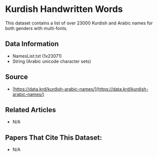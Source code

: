 

# Kurdish Handwritten Words

This dataset contains a list of over 23000 Kurdish and Arabic names for both genders with multi-fonts.


## Data Information

* NamesList.txt (1x23071)
 * String (Arabic unicode character sets)

## Source

* [https://data.krd/kurdish-arabic-names/](https://data.krd/kurdish-arabic-names/)

## Related Articles

* N/A

## Papers That Cite This Dataset:

* N/A
